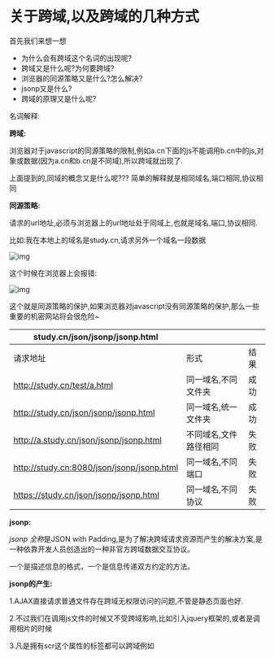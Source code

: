 # 关于跨域,以及跨域的几种方式



首先我们来想一想

- 为什么会有跨域这个名词的出现呢?
- 跨域又是什么呢?为何要跨域?
- 浏览器的同源策略又是什么?怎么解决?
- jsonp又是什么?
- 跨域的原理又是什么呢?

名词解释:

**跨域:**

浏览器对于javascript的同源策略的限制,例如a.cn下面的js不能调用b.cn中的js,对象或数据(因为a.cn和b.cn是不同域),所以跨域就出现了.

上面提到的,同域的概念又是什么呢??? 简单的解释就是相同域名,端口相同,协议相同

 

**同源策略:**

请求的url地址,必须与浏览器上的url地址处于同域上,也就是域名,端口,协议相同.

比如:我在本地上的域名是study.cn,请求另外一个域名一段数据

![img](https://images2015.cnblogs.com/blog/825922/201510/825922-20151028230107904-1333387603.png)

这个时候在浏览器上会报错:

![img](https://images2015.cnblogs.com/blog/825922/201510/825922-20151028230247091-934044692.png)

这个就是同源策略的保护,如果浏览器对javascript没有同源策略的保护,那么一些重要的机密网站将会很危险~

| study.cn/json/jsonp/jsonp.html             |                       |      |
| ------------------------------------------ | --------------------- | ---- |
| 请求地址                                   | 形式                  | 结果 |
| http://study.cn/test/a.html                | 同一域名,不同文件夹   | 成功 |
| http://study.cn/json/jsonp/jsonp.html      | 同一域名,统一文件夹   | 成功 |
| http://a.study.cn/json/jsonp/jsonp.html    | 不同域名,文件路径相同 | 失败 |
| http://study.cn:8080/json/jsonp/jsonp.html | 同一域名,不同端口     | 失败 |
| https://study.cn/json/jsonp/jsonp.html     | 同一域名,不同协议     | 失败 |

 

 

 

 

 

 

 

**jsonp:**

*jsonp* *全称*是JSON with Padding,是为了解决跨域请求资源而产生的解决方案,是一种依靠开发人员创造出的一种非官方跨域数据交互协议。

一个是描述信息的格式，一个是信息传递双方约定的方法。

**jsonp的产生:**

1.AJAX直接请求普通文件存在跨域无权限访问的问题,不管是静态页面也好.

2.不过我们在调用js文件的时候又不受跨域影响,比如引入jquery框架的,或者是调用相片的时候

3.凡是拥有scr这个属性的标签都可以跨域例如<script><img><iframe>

4.如果想通过纯web端跨域访问数据只有一种可能,那就是把远程服务器上的数据装进js格式的文件里.

5.而json又是一个轻量级的数据格式,还被js原生支持

6.为了便于客户端使用数据，逐渐形成了一种非正式传输协议，人们把它称作JSONP，该协议的一个要点就是允许用户传递一个callback 参数给服务端，

demo1:**基于script标签实现跨域**

举个例子:我在http://study.cn/json/jsonp/jsonp_2.html下请求一个远程的js文件

 

[![复制代码](https://common.cnblogs.com/images/copycode.gif)](javascript:void(0);)

```
 1 <!DOCTYPE html>
 2 <html>
 3 <head>
 4 <meta charset="UTF-8">
 5 <title>Insert title here</title>
 6 
 7 <script type="text/javascript">
 8     var message = function(data) {
 9         alert(data[1].title);
10     };
11 </script>
12 
13 <script type="text/javascript" src="http://web.cn/js/message.js"></script>
14 </head>
15 <body>
16 <div id='testdiv'></div>
17 </body>
18 </html>
```

[![复制代码](https://common.cnblogs.com/images/copycode.gif)](javascript:void(0);)

 

 

 

远程的message.js文件是

[![复制代码](https://common.cnblogs.com/images/copycode.gif)](javascript:void(0);)

```
 1 message([
 2      {"id":"1", "title":"天津新闻联播，雷人搞笑的男主持人"},
 3      {"id":"2", "title":"楼市告别富得流油 专家:房价下跌是大概率事件"},
 4      {"id":"3", "title":"法国人关注时事 八成年轻人每天阅读新闻"},
 5      {"id":"4", "title":"新闻中的历史,历史中的新闻"},
 6      {"id":"5", "title":"东阳新闻20140222"},
 7      {"id":"6", "title":"23个职能部门要增加新闻发布频次"},
 8      {"id":"7", "title":"《贵州新闻联播》 中国美丽乡村"},
 9      {"id":"8", "title":"朝韩离散家属团聚首轮活动结束"},
10      {"id":"9", "title":"索契冬奥会一天曝出两例兴奋剂事件"},
11      {"id":"10", "title":"今天中国多地仍将出现中度霾"}
12  ]);
```

[![复制代码](https://common.cnblogs.com/images/copycode.gif)](javascript:void(0);)

 

这个时候我们得到的相应头是:

![img](https://images2015.cnblogs.com/blog/825922/201510/825922-20151029001049279-2032395919.png)

这样就实现跨域成功了,因为服务端返回数据时会将这个callback参数(message)作为函数名来包裹住JSON数据，这样客户端就可以随意定制自己的函数来自动处理返回数据了。

demo2: **基于script标签实现跨域**

让远程js知道它应该调用的本地函数叫什么名字,只要服务端提供的js脚本是动态生成的就好了,这样前台只需要传一个callback参数过去告诉服务端,我需要XXX代码,于是服务端就会得到相应了.

例如 在http://study.cn/json/jsonp/jsonp_3.html页面请求 http://192.168.31.137/train/test/jsonpthree

[![复制代码](https://common.cnblogs.com/images/copycode.gif)](javascript:void(0);)

```
 1 <!DOCTYPE html>
 2 <html>
 3 <head>
 4 <meta charset="UTF-8">
 5 <title>Insert title here</title>
 6 
 7 <script type="text/javascript">
 8     var messagetow = function(data){
 9         alert(data);
10     };
11     var url = "http://192.168.31.137/train/test/jsonpthree?callback=messagetow";
12     var script = document.createElement('script'); 
13     script.setAttribute('src', url); 
14     document.getElementsByTagName('head')[0].appendChild(script);
15 </script>
16 </head>
17 <body>
18 </body>
19 </html>
```

[![复制代码](https://common.cnblogs.com/images/copycode.gif)](javascript:void(0);)

 

得到的响应头是:

![img](https://images2015.cnblogs.com/blog/825922/201510/825922-20151029003309607-494083121.png)

demo3:  **基于jquery跨域**

那么如何用jquery来实现我们的跨域呢???jquery已经把跨域封装到ajax上了,而且封装得非常的好,使用起来也特别方便

如果是一般的ajax请求:

[![复制代码](https://common.cnblogs.com/images/copycode.gif)](javascript:void(0);)

```
 1     $.ajax({
 2         url:'http://192.168.31.137/train/test/testjsonp',
 3         type : 'get',
 4         dataType : 'text',
 5         success:function(data){
 6             alert(data);
 7         },
 8         error:function(data){
 9             alert(2);
10         }        
11     });
```

[![复制代码](https://common.cnblogs.com/images/copycode.gif)](javascript:void(0);)

 

那么在浏览器中会报错:

![img](https://images2015.cnblogs.com/blog/825922/201510/825922-20151029003601341-283881033.png)

 

jsonp形式的ajax请求:并且通过get请求的方式传入参数,注意:跨域请求是只能是get请求不能使用post请求

[![复制代码](https://common.cnblogs.com/images/copycode.gif)](javascript:void(0);)

```
 1 <!DOCTYPE html>
 2 <html>
 3 <head>
 4 <meta charset="UTF-8">
 5 <title>Insert title here</title>
 6 <script type="text/javascript" src="./js/jquery.js"></script>
 7 <script type="text/javascript">
 8 $(document).ready(function(){
 9     var name = 'chenshishuo';
10     var sex = 'man';
11     var address = 'shenzhen';
12     var looks = 'handsome ';
13      $.ajax({
14          type : 'get',
15          url:'http://192.168.31.137/train/test/testjsonp',
16         data : {
17             name : name,
18             sex : sex,
19             address : address,
20             looks : looks,
21         },
22         cache :false,
23         jsonp: "callback",
24         jsonpCallback:"success",
25         dataType : 'jsonp',
26         success:function(data){
27             alert(data);
28         },
29         error:function(data){
30             alert('error');
31         }        
32     });
33 });
34 </script>
35 </head>
36 <body>
37 <input id='inputtest' value='546' name='inputtest'>
38 <div id='testdiv'></div>
39 </body>
40 </html>
```

[![复制代码](https://common.cnblogs.com/images/copycode.gif)](javascript:void(0);)

 

```
jsonp 传递给请求处理程序或页面的，用以获得jsonp回调函数名的参数名(默认为:callback)
jsonpCallback 自定义的jsonp回调函数名称，默认为jQuery自动生成的随机函数名
```

看看请求头和相应头吧

请求头:jquery会自动带入callback参数,当服务端获取到这个参数后,返回回来.(响应头)

![img](https://images2015.cnblogs.com/blog/825922/201510/825922-20151029004223466-686609124.png)

![img](https://images2015.cnblogs.com/blog/825922/201510/825922-20151029004645247-1965441012.png)

现在是不是明白了跨域的基本原理,和基本的使用方法呢??

上面我们说到img中的src可以自动调用远程图片的(这个比较简单我在这里就不说了)

还有ifram请求:

基于iframe实现的跨域要求两个域具有aa.xx.com,bb.xx.com 这种特点，

也就是两个页面必须属于一个基础域（例如都是xxx.com)，使用同一协议和同一端口，这样在两个页面中同时添加document.domain，就可以实现父页面调用子页面的函数

要点就是 :**通过修改document.domain来跨子域**

demo4: **通过iframe来跨子域**

http://a.study.cn/a.html 请求 http://b.study.cn/b.html

在a.html:

[![复制代码](https://common.cnblogs.com/images/copycode.gif)](javascript:void(0);)

```
 1 <!DOCTYPE html>
 2 <html>
 3 <head>
 4 <meta charset="UTF-8">
 5 <title>Insert title here</title>
 6         <script type="text/javascript">
 7             document.domain = 'study.cn';
 8             function test() {
 9                 alert(document.getElementById('a').contentWindow);
10             }
11         </script>
12 </head>
13 <body>
14     <iframe id='a' src='http://b.study.cn/b.html' onload='test()'>
15 </body>
16 </html>
```

[![复制代码](https://common.cnblogs.com/images/copycode.gif)](javascript:void(0);)

 

 在b.html:

[![复制代码](https://common.cnblogs.com/images/copycode.gif)](javascript:void(0);)

```
 1 <!DOCTYPE html>
 2 <html>
 3 <head>
 4 <meta charset="UTF-8">
 5 <title>Insert title here</title>
 6 
 7 <script type="text/javascript">
 8 document.domain = 'study.cn';
 9 </script>
10 </head>
11 <body>
12     我是b.study.cn的body
13 </body>
14 </html>
```

[![复制代码](https://common.cnblogs.com/images/copycode.gif)](javascript:void(0);)

 

 运行效果截图:

![img](https://images2015.cnblogs.com/blog/825922/201510/825922-20151029011335544-1456383564.png)

我们就可以通过js访问到iframe中的各种属性和对象了

如果你想在http://a.study.cn/a.html页面中通过ajax直接请求页面http://b.study.cn/b.html，即使你设置了相同的document.domain也还是不行的.

所以修改document.domain的方法只适用于不同子域的框架(父类与子类)间的交互。

如果想通过使用ajax的方法去与不同子域间的数据交互或者是js调用，只有两种方法,一种是使用jsonp的方法外，还有一种是使用iframe来做一个代理。

原理就是让这个 iframe载入一个与你想要通过ajax获取数据的目标页面处在相同的域的页面，所以这个iframe中的页面是可以正常使用ajax去获取你要的数据 的，

然后就是通过我们刚刚讲得修改document.domain的方法，让我们能通过js完全控制这个iframe，这样我们就可以让iframe去发 送ajax请求，然后收到的数据我们也可以获得了。

 

上面的所有知识点,应该可以解决第一开始提出的问题了吧.





标签: [javascript](https://www.cnblogs.com/chenshishuo/tag/javascript/), [jsonp](https://www.cnblogs.com/chenshishuo/tag/jsonp/), [jquery](https://www.cnblogs.com/chenshishuo/tag/jquery/)